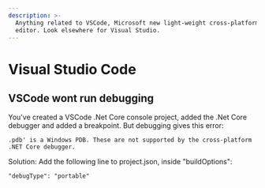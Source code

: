 ```yaml
---
description: >-
  Anything related to VSCode, Microsoft new light-weight cross-platform code
  editor. Look elsewhere for Visual Studio.
---
```


# Visual Studio Code

## VSCode wont run debugging

You've created a VSCode .Net Core console project, added the .Net Core debugger and added a breakpoint. But debugging gives this error:

```text
.pdb' is a Windows PDB. These are not supported by the cross-platform .NET Core debugger.
```

Solution: Add the following line to project.json, inside "buildOptions":

```text
"debugType": "portable"
```

